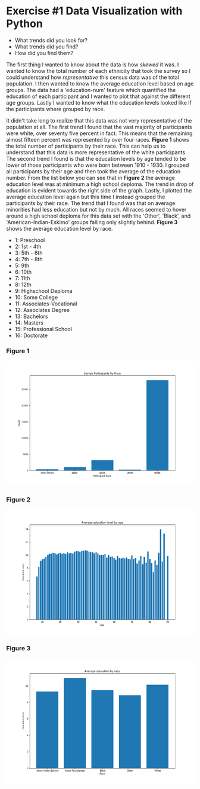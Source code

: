 # Exercise #1 Data Visualization with Python
- What trends	did	you	look for?
- What trends	did you	find?
- How did	you	find them?

The first thing I wanted to know about the data is how _skewed_ it was. I wanted to know the total number of each ethnicity that took the survey so I could understand how _representative_ this census data was of the total population. I then wanted to know the average education level based on age groups. The data had a 'education-num' feature which quantified the education of each participant and I wanted to plot that against the different age groups. Lastly I wanted to know what the education levels looked like if the participants where grouped by race. 

It didn't take long to realize that this data was not very representative of the population at all. The first trend I found that the vast majority of participants were white, over seventy five percent in fact. This means that the remaining almost fifteen percent was represented by over four races. **Figure 1** shows the total number of participants by their race. This can help us to understand that this data is more representative of the white participants. The second trend I found is that the education levels by age tended to be lower of those participants who were born between 1910 - 1930. I grouped all participants by their age and then took the average of the education number. From the list below you can see that in **Figure 2** the average education level was at minimum a high school deploma. The trend in drop of education is evident towards the right side of the graph. Lastly, I plotted the average education level again but this time I instead grouped the participants by their race. The trend that I found was that on average minorities had less education but not by much. All races seemed to hover around a high school deploma for this data set with the 'Other', 'Black', and 'American-Indian-Eskimo' groups falling only slightly behind. **Figure 3** shows the average education level by race.

- 1: Preschool
- 2: 1st - 4th
- 3: 5th - 6th
- 4: 7th - 8th
- 5: 9th
- 6: 10th
- 7: 11th
- 8: 12th
- 9: Highschool Deploma
- 10: Some College
- 11: Associates-Vocational
- 12: Associates Degree
- 13: Bachelors
- 14: Masters
- 15: Professional School
- 16: Doctorate

### Figure 1
![Figure 1](figure1.png)

### Figure 2
![Figure 2](figure2.png)

### Figure 3
![Figure 3](figure3.png)
